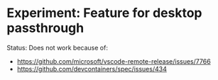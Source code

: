 # Experiment: Feature for desktop passthrough

Status: Does not work because of:

- <https://github.com/microsoft/vscode-remote-release/issues/7766>
- <https://github.com/devcontainers/spec/issues/434>
